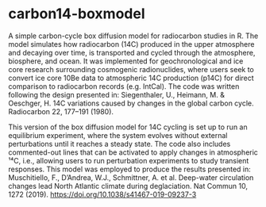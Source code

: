 # carbon14-boxmodel
A simple carbon-cycle box diffusion model for radiocarbon studies in R. The model simulates how radiocarbon (14C) produced in the upper atmosphere and decaying over time, is transported and cycled through the atmosphere, biosphere, and ocean. It was implemented for geochronological and ice core research surrounding cosmogenic radionuclides, where users seek to convert ice core 10Be data to atmospheric 14C production (p14C) for direct comparison to radiocarbon records (e.g. IntCal). The code was written following the design presented in: Siegenthaler, U., Heimann, M. & Oeschger, H. 14C variations caused by changes in the global carbon cycle. Radiocarbon 22, 177–191 (1980).

This version of the box diffusion model for 14C cycling is set up to run an equilibrium experiment, where the system evolves without external perturbations until it reaches a steady state. The code also includes commented-out lines that can be activated to apply changes in atmospheric ¹⁴C, i.e., allowing users to run perturbation experiments to study transient responses. This model was employed to produce the results presented in: Muschitiello, F., D’Andrea, W.J., Schmittner, A. et al. Deep-water circulation changes lead North Atlantic climate during deglaciation. Nat Commun 10, 1272 (2019). https://doi.org/10.1038/s41467-019-09237-3
